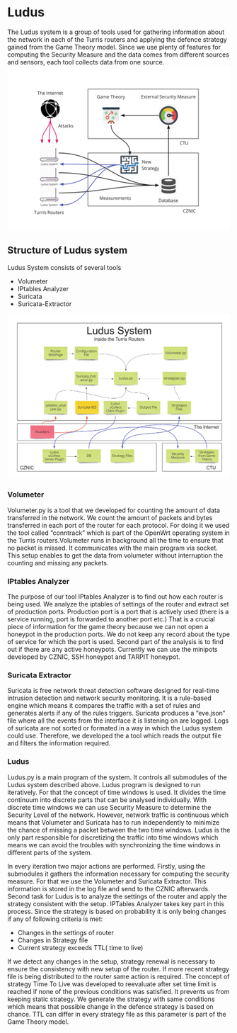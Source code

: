 # Ludus
The Ludus system is a group of tools used for gathering information about the network in each of the Turris routers and applying the defence strategy gained from the Game Theory model. Since we use plenty of features for computing the Security Measure and the data comes from different sources and sensors, each tool collects data from one source. 
![Screenshot](ludus_workflow.jpg)

## Structure of Ludus system
Ludus System consists of several tools
* Volumeter
* IPtables Analyzer
* Suricata
* Suricata-Extractor

![Screenshot](ludus_parts.jpg)

### Volumeter
Volumeter.py is a tool that we developed for counting the amount of data transferred in the network. We count the amount of packets and bytes transferred in each port of the router for each protocol. For doing it we used the tool called “conntrack” which is part of the OpenWrt operating system in the Turris routers.Volumeter runs in background all the time to ensure that no packet is missed. It communicates with the main program via socket. This setup enables to get the data from volumeter without interruption the counting and missing any packets.

### IPtables Analyzer
The purpose of our tool IPtables Analyzer is to find out how each router is being used. We analyze the iptables of settings of the router and extract set of production ports. Production port is a port that is actively used (there is a service running, port is forwarded to another port etc.) That is a crucial piece of information for the game theory because we can not open a honeypot in the production ports. We do not keep any record about the type of service for which the port is used. Second part of the analysis is to find out if there are any active honeypots. Currently we can use the minipots developed by CZNIC,  SSH honeypot and TARPIT honeypot. 

### Suricata Extractor
Suricata is free network threat detection software designed for real-time intrusion detection and network security monitoring. It is a rule-based engine which means it compares the traffic with a set of rules and generates alerts if any of the rules triggers. Suricata produces a “eve.json” file where all the events from the interface it is listening on are logged. Logs of suricata are not sorted or formated in a way in which the Ludus system could use. Therefore, we developed the a tool which reads the output file and filters the information required.

### Ludus
Ludus.py is a main program of the system. It controls all submodules of the Ludus system described above. Ludus program is designed to run iteratively. For that the concept of time windows is used. It divides the time continuum into discrete parts that can be analysed individually. With discrete time windows we can use Security Measure to determine the Security Level of the network. However, network traffic is continuous which means that Volumeter and Suricata has to run independently to minimize the chance of missing a packet between the two time windows. Ludus is the only part responsible for discretizing the traffic into time windows which means we can avoid the troubles with synchronizing the time windows in different parts of the system. 

In every iteration two major actions are performed. Firstly, using the submodules it gathers the information necessary for computing the security measure. For that we use the Volumeter and Suricata Extractor.  This information is stored in the log file and send to the CZNIC afterwards. Second task for Ludus is to analyze the settings of the router and apply the strategy consistent with the setup. IPTables Analyzer takes key part in this process. Since the strategy is based on probability it is only being changes if any of following criteria is met:
* Changes in the settings of router
* Changes in Strategy file
* Current strategy exceeds TTL( time to live)

If we detect any changes in the setup,  strategy renewal is necessary to ensure the consistency with new setup of the router. If more recent strategy file is being distributed to the router same action is required. The concept of strategy Time To Live was developed to reevaluate after set time limit is reached if none of the previous conditions was satisfied. It prevents us from keeping static strategy. We generate the strategy with same conditions which means that possible change in the defence strategy is based on chance. TTL can differ in every strategy file as this parameter is part of the Game Theory model. 

